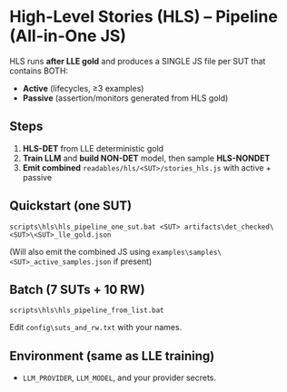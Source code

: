 # High-Level Stories (HLS) – Pipeline (All-in-One JS)

HLS runs **after LLE gold** and produces a SINGLE JS file per SUT that contains BOTH:
- **Active** (lifecycles, ≥3 examples)
- **Passive** (assertion/monitors generated from HLS gold)

## Steps
1) **HLS-DET** from LLE deterministic gold
2) **Train LLM** and **build NON-DET** model, then sample **HLS-NONDET**
3) **Emit combined** `readables/hls/<SUT>/stories_hls.js` with active + passive

## Quickstart (one SUT)
```
scripts\hls\hls_pipeline_one_sut.bat <SUT> artifacts\det_checked\<SUT>\<SUT>_lle_gold.json
```
(Will also emit the combined JS using `examples\samples\<SUT>_active_samples.json` if present)

## Batch (7 SUTs + 10 RW)
```
scripts\hls\hls_pipeline_from_list.bat
```
Edit `config\suts_and_rw.txt` with your names.

## Environment (same as LLE training)
- `LLM_PROVIDER`, `LLM_MODEL`, and your provider secrets.